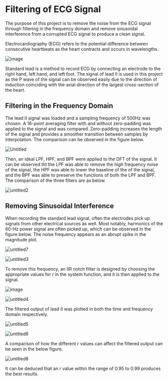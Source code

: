 # Filtering of ECG Signal
The purpose of this project is to remove the noise from the ECG signal through filtering in the frequency domain and remove sinusoidal interference from a corrupted ECG signal to produce a clean signal.

Electrocardiography (ECG) refers to the potential difference between consecutive heartbeats as the heart contracts and occurs in wavelengths. 

![image](https://github.com/yr-hwang/ECG_filtering/assets/173549924/5eda1eae-786c-4ea5-89ed-48345dcd375a)

Standard lead is a method to record ECG by connecting an electrode to the right hand, left hand, and left foot. The signal of lead II is used in this project as the P wave of the signal can be observed easily due to the direction of induction coinciding with the axial direction of the largest cross-section of the heart.

## Filtering in the Frequency Domain
The lead II signal was loaded and a sampling frequency of 500Hz was chosen. A 16-point averaging filter with and without zero-padding was applied to the signal and was compared. Zero-padding increases the length of the signal and provides a smoother transition between samples by interpolation. The comparison can be observed in the figure below.

![Untitled](https://github.com/yr-hwang/ECG_filtering/assets/173549924/bfcc1faf-f80b-4281-bab4-105f60fd01bb)

Then, an ideal LPF, HPF, and BPF were applied to the DFT of the signal. It can be observed tht the LPF  was able to remove the high frequency noise of the signal, the HPF was able to lower the baseline of the of the signal, and the BPF was able to preserve the functions of both the LPF and BPF. The comparison of the three filters are as below.

![untitled2](https://github.com/yr-hwang/ECG_filtering/assets/173549924/2df8be67-0fbd-4624-b11a-db585506ffbd)

## Removing Sinusoidal Interference

When recording the standard lead signal, often the electrodes pick up signals from other electrical sources as well. Most notably, harmonics of the 60-Hz power signal are often picked up, which can be observed in the figure below. The noise frequency appears as an abrupt spike in the magnitude plot.

![untitled7](https://github.com/yr-hwang/ECG_filtering/assets/173549924/46fec80a-a74a-4c29-b857-3855a73004fc)

![untitled3](https://github.com/yr-hwang/ECG_filtering/assets/173549924/03477273-7531-455c-aa7d-827e3bbe023c)

To remove this frequency, an IIR notch filter is designed by choosing the appropriate values for *r* in the system function, and it is then applied to the signal. 

![image](https://github.com/yr-hwang/ECG_filtering/assets/173549924/7c929581-21ce-4314-b46a-939c35e60166)

![untitled4](https://github.com/yr-hwang/ECG_filtering/assets/173549924/eab08418-b8db-4cec-bf69-9c1d8995b36b)

The filtered output of lead II was plotted in both the time and frequency domain respectively.

![untitled5](https://github.com/yr-hwang/ECG_filtering/assets/173549924/65225498-be03-4979-81b5-f4d0297caec3)

![untitled6](https://github.com/yr-hwang/ECG_filtering/assets/173549924/20410fe8-9d47-4095-b3c5-a068f135a73f)

A comparison of how the different *r* values can affect the filtered output can be seen in the below figure.

![untitled8](https://github.com/yr-hwang/ECG_filtering/assets/173549924/bd90bbd7-dfe1-488e-94c4-eac63e6d1b99)

It can be deduced that an r value within the range of 0.95 to 0.99 produces the best results.
